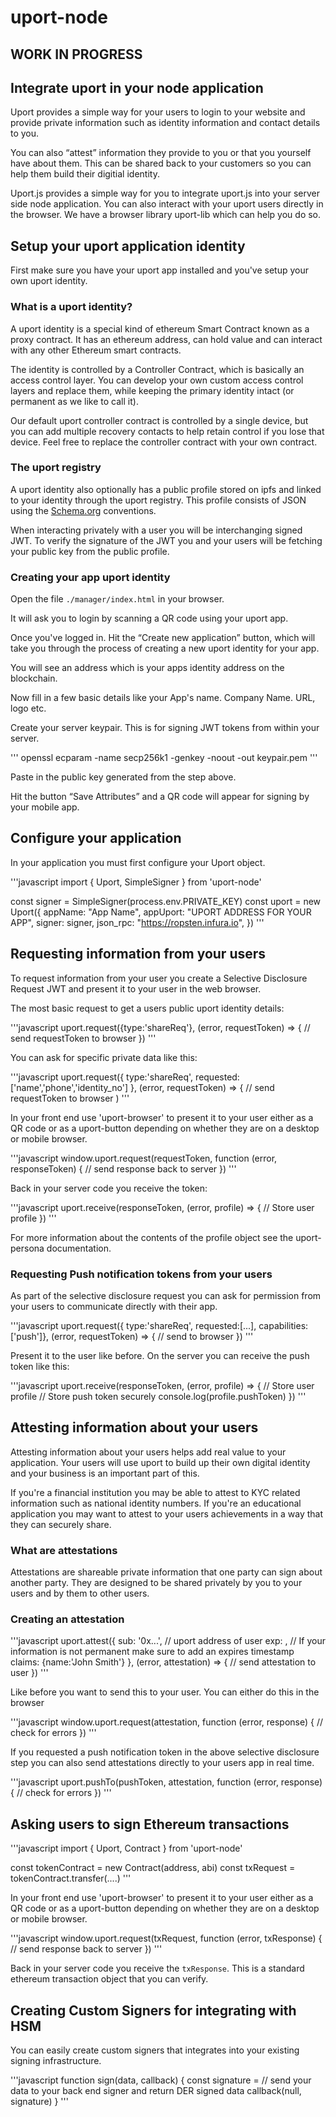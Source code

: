 # uport-node

## WORK IN PROGRESS

## Integrate uport in your node application

Uport provides a simple way for your users to login to your website and provide private information such as identity information and contact details to you.

You can also “attest” information they provide to you or that you yourself have about them. This can be shared back to your customers so you can help them build their digitial identity.

Uport.js provides a simple way for you to integrate uport.js into your server side node application. You can also interact with your uport users directly in the browser. We have a browser library uport-lib which can help you do so.

## Setup your uport application identity

First make sure you have your uport app installed and you've setup your own uport identity.

### What is a uport identity?

A uport identity is a special kind of ethereum Smart Contract known as a proxy contract. It has an ethereum address, can hold value and can interact with any other Ethereum smart contracts.

The identity is controlled by a Controller Contract, which is basically an access control layer. You can develop your own custom access control layers and replace them, while keeping the primary identity intact (or permanent as we like to call it).

Our default uport controller contract is controlled by a single device, but you can add multiple recovery contacts to help retain control if you lose that device. Feel free to replace the controller contract with your own contract.

### The uport registry

A uport identity also optionally has a public profile stored on ipfs and linked to your identity through the uport registry. This profile consists of JSON using the [Schema.org](http://schema.org/) conventions.

When interacting privately with a user you will be interchanging signed JWT. To verify the signature of the JWT you and your users will be fetching your public key from the public profile.


### Creating your app uport identity

Open the file `./manager/index.html` in your browser.

It will ask you to login by scanning a QR code using your uport app.

Once you've logged in. Hit the “Create new application” button, which will take you through the process of creating a new uport identity for your app.

You will see an address which is your apps identity address on the blockchain.

Now fill in a few basic details like your App's name. Company Name. URL, logo etc.

Create your server keypair. This is for signing JWT tokens from within your server.

'''
openssl ecparam -name secp256k1 -genkey -noout -out keypair.pem
'''

Paste in the public key generated from the step above.

Hit the button “Save Attributes” and a QR code will appear for signing by your mobile app.

## Configure your application

In your application you must first configure your Uport object.

'''javascript
import { Uport, SimpleSigner } from 'uport-node'

const signer = SimpleSigner(process.env.PRIVATE_KEY)
const uport = new Uport({
  appName: "App Name",
  appUport: "UPORT ADDRESS FOR YOUR APP",
  signer: signer,
  json_rpc: "https://ropsten.infura.io",
})
'''

## Requesting information from your users

To request information from your user you create a Selective Disclosure Request JWT and present it to your user in the web browser.

The most basic request to get a users public uport identity details:

'''javascript
uport.request({type:'shareReq'}, (error, requestToken) => {
  // send requestToken to browser
})
'''

You can ask for specific private data like this:

'''javascript
uport.request({
        type:'shareReq',
        requested:['name','phone','identity_no']
    }, 
    (error, requestToken) => {
  // send requestToken to browser
)
'''

In your front end use 'uport-browser' to present it to your user either as a QR code or as a uport-button depending on whether they are on a desktop or mobile browser.

'''javascript
window.uport.request(requestToken, function (error, responseToken) {
  // send response back to server
})
'''

Back in your server code you receive the token:

'''javascript
uport.receive(responseToken, (error, profile) => {
  // Store user profile
})
'''

For more information about the contents of the profile object see the uport-persona documentation.

### Requesting Push notification tokens from your users

As part of the selective disclosure request you can ask for permission from your users to communicate directly with their app.

'''javascript
uport.request({
    type:'shareReq',
    requested:[...],
    capabilities: ['push']},
    (error, requestToken) => {
      // send to browser
    })
'''

Present it to the user like before. On the server you can receive the push token like this:

'''javascript
uport.receive(responseToken, (error, profile) => {
  // Store user profile
  // Store push token securely
  console.log(profile.pushToken)
})
'''

## Attesting information about your users

Attesting information about your users helps add real value to your application. Your users will use uport to build up their own digital identity and your business is an important part of this.

If you're a financial institution you may be able to attest to KYC related information such as national identity numbers. If you're an educational application you may want to attest to your users achievements in a way that they can securely share.

### What are attestations

Attestations are shareable private information that one party can sign about another party. They are designed to be shared privately by you to your users and by them to other users.

### Creating an attestation

'''javascript
uport.attest({
  sub: '0x...', // uport address of user
  exp: <future timestamp>, // If your information is not permanent make sure to add an expires timestamp
  claims: {name:'John Smith'}
}, (error, attestation) => {
  // send attestation to user
})
'''

Like before you want to send this to your user. You can either do this in the browser

'''javascript
window.uport.request(attestation, function (error, response) {
   // check for errors
})
'''

If you requested a push notification token in the above selective disclosure step you can also send attestations directly to your users app in real time.

'''javascript
uport.pushTo(pushToken, attestation, function (error, response) {
   // check for errors
})
'''

## Asking users to sign Ethereum transactions

'''javascript
import { Uport, Contract } from 'uport-node'

const tokenContract = new Contract(address, abi)
const txRequest = tokenContract.transfer(....)
'''

In your front end use 'uport-browser' to present it to your user either as a QR code or as a uport-button depending on whether they are on a desktop or mobile browser.

'''javascript
window.uport.request(txRequest, function (error, txResponse) {
  // send response back to server
})
'''


Back in your server code you receive the `txResponse`. This is a standard ethereum transaction object that you can verify.

## Creating Custom Signers for integrating with HSM

You can easily create custom signers that integrates into your existing signing infrastructure.

'''javascript
function sign(data, callback) {
    const signature = // send your data to your back end signer and return DER signed data
    callback(null, signature)
}
'''
